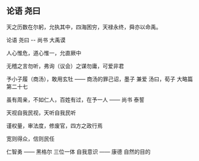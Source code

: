 ## 论语 尧曰

天之历数在尔躬，允执其中，四海困穷，天禄永终，舜亦以命禹。

论语 尧曰 -- 尚书 大禹谟

人心惟危，道心惟一，允直厥中

无稽之言勿听，弗询（议会）之谋勿庸，可爱非君
           
予小子履（商汤），敢用玄牡 —— 商汤的罪己诏，墨子 兼爱 汤曰，荀子 大略篇 第二十七

虽有周亲，不如仁人，百姓有过，在予一人 —— 尚书 泰誓

天视自我民视，天听自我民听

谨权量，审法度，修废官，四方之政行焉

宽则得众，信则民任

仁智勇 —— 黑格尔 三位一体 自我意识 —— 康德 自然的目的